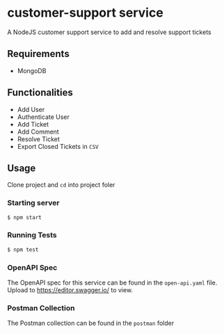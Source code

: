 # customer-support service
A NodeJS customer support service to add and resolve support tickets

## Requirements
- MongoDB

## Functionalities
- Add User
- Authenticate User
- Add Ticket
- Add Comment
- Resolve Ticket
- Export Closed Tickets in `CSV`

## Usage
Clone project and `cd` into project foler

### Starting server
``` bash
$ npm start
```  

### Running Tests
``` bash
$ npm test
```  

### OpenAPI Spec
The OpenAPI spec for this service can be found in the `open-api.yaml` file. Upload to https://editor.swagger.io/ to view. 

### Postman Collection
The Postman collection can be found in the `postman` folder

